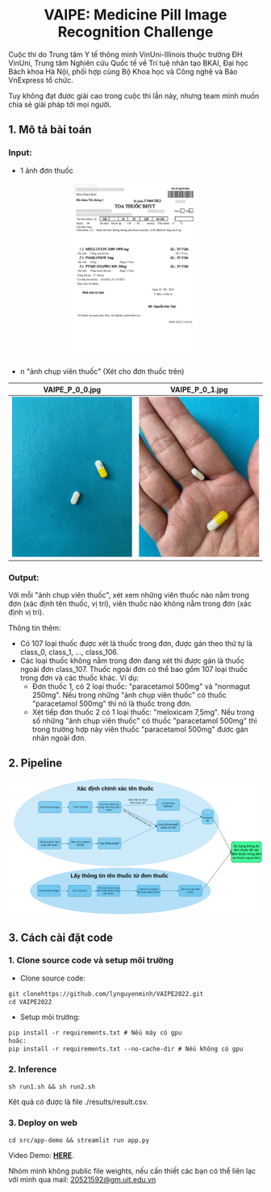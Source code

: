 # <center>VAIPE: Medicine Pill Image Recognition Challenge</center>

Cuộc thi do Trung tâm Y tế thông minh VinUni-Illinois thuộc trường ĐH VinUni, Trung tâm Nghiên cứu Quốc tế về Trí tuệ nhân tạo BKAI, Đại học Bách khoa Hà Nội, phối hợp cùng Bộ Khoa học và Công nghệ và Báo VnExpress tổ chức.

Tuy không đạt đươc giải cao trong cuộc thi lần này, nhưng team mình muốn chia sẻ giải pháp tới mọi người.


## 1. Mô tả bài toán

### Input: 
- 1 ảnh đơn thuốc

<center>
<img src="./data/testset/prescription/image/VAIPE_P_TEST_NEW_0.png" width="50%" height="auto"/>
</center>

- n "ảnh chụp viên thuốc" (Xét cho đơn thuốc trên)


VAIPE_P_0_0.jpg             |  VAIPE_P_0_1.jpg 
:-------------------------:|:-------------------------:
<img src="./data/testset/pill/image/VAIPE_P_0_0.jpg" />|  <img src="./data/testset/pill/image/VAIPE_P_0_1.jpg" /> 




### Output: 
Với mỗi "ảnh chụp viên thuốc", xét xem những viên thuốc nào nằm trong đơn (xác định tên thuốc, vị trí), viên thuốc nào không nằm trong đơn (xác định vị trí).

Thông tin thêm: 
- Có 107 loại thuốc được xét là thuốc trong đơn, được gán theo thứ tự là class_0, class_1, ..., class_106.
- Các loại thuốc không nằm trong đơn đang xét thì được gán là thuốc ngoài đơn class_107. Thuốc ngoài đơn có thể bao gồm 107 loại thuốc trong đơn và các thuốc khác.
Ví dụ: 
    * Đơn thuốc 1, có 2 loại thuốc: "paracetamol 500mg" và "normagut 250mg". Nếu trong những "ảnh chụp viên thuốc" có thuốc "paracetamol 500mg" thì nó là thuốc trong đơn.
    * Xét tiếp đơn thuốc 2 có 1 loại thuốc: "meloxicam 7,5mg". Nếu trong số những "ảnh chụp viên thuốc" có thuốc "paracetamol 500mg" thì trong trường hợp này viên thuốc "paracetamol 500mg" đươc gán nhãn ngoài đơn.

## 2. Pipeline

<center>
<img src="./pipeline.png"/>
</center>

## 3. Cách cài đặt code

### 1. Clone source code và setup môi trường
- Clone source code:

```
git clonehttps://github.com/lynguyenminh/VAIPE2022.git
cd VAIPE2022
```

- Setup môi trường: 

```
pip install -r requirements.txt # Nếu máy có gpu
hoăc: 
pip install -r requirements.txt --no-cache-dir # Nếu không có gpu
```
### 2. Inference
```
sh run1.sh && sh run2.sh
```
Kêt quả có được là file ./results/result.csv.

### 3. Deploy on web
```
cd src/app-demo && streamlit run app.py
```
Video Demo: **[HERE](https://www.youtube.com/watch?v=OYYjpOT2W-k)**.



Nhóm mình không public file weights, nếu cần thiết các bạn có thể liên lạc với mình qua mail: 20521592@gm.uit.edu.vn
